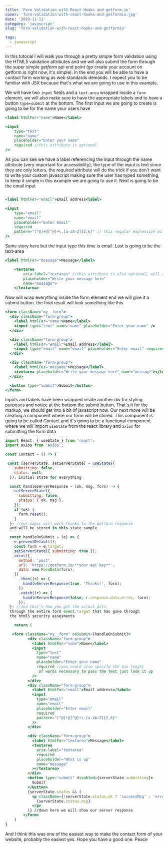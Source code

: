 ```yaml
---
title: 'Form Validation with React Hooks and getform.io'
cover: 'form-validation-with-react-hooks-and-getformio.jpg'
date: '2020-11-11'
category: 'javascript'
slug: 'form-validation-with-react-hooks-and-getformio'

tags:
  - javascript
---
```


In this tutorial I will walk you through a pretty simple form validation using the HTML5 validation attributes and we will also submit the form through the super simple <em>getform</em>&nbsp;api end point (go create your account on getform.io right now, it's simple). In the end you will be able to have a contact form working as web standards demands. I expect you to be familiar with JSX because that's what we are going to use in this example.

We will have two `input` fields and a `text-area` wrapped inside a `form` element,
we will also make sure to have the appropriate labels and to have a button `type=submit` at the bottom. The first input we are going to create is going to be for the name your users have

```jsx
<label htmlFor="name">Name</label>

<input
    type="text"
    name="name"
    placeholder="Enter your name"
    required //this attribute is optional
/>

```

As you can see we have a label referencing the input through the name attribute (very important for accessibility), the type of the input is text since they are only letters, the required attribute will do the trick if you don't want to write your custom javascript making sure the user has typed something, to keep it simple in this example we are going to use it. Next is going to be the email input

```jsx

<label htmlFor="email">Email address<label>

<input
    type="email"
    name="email"
    placeholder="Enter email"
    required
    pattern="[^@]+@[^@]+\.[a-zA-Z]{2,6}" // this regular expression will check for the email to be a standard approved email
/>

```

Same story here but the input type this time is email. Last is going to be the text-area

```jsx
<label htmlFor="message">Message</label>

    <textarea
        aria-label="textarea" //this attribute is also optional, will also work as label and makes sure the lighthouse report is happy
        placeholder="Write your message here"
        name="message">
    </textarea>

```

Now will wrap everything inside the form element end we will give it a submit button. the final result will look something like this

```jsx
<form className="my__form">
  <div className="form-group">
    <label htmlFor="name">Name</label>
    <input type="text" name="name" placeholder="Enter your name" />
  </div>

  <div className="form-group">
    <label htmlFor="email">Email address</label>
    <input type="email" name="email" placeholder="Enter email" required />
  </div>

  <div className="form-group">
    <label htmlFor="message">Message</label>
    <textarea placeholder="Write your message here" name="message"></textarea>
  </div>

  <button type="submit">Submit</button>
</form>
```

Inputs and labels have been wrapped inside another div for styling purposes and notice at the bottom the submit button. That's it for the markup, we should get into a bit of javascript now. Our next move will be creating a component where our form will be stored. This component is going to be called Contact and it's going to be a functional component where we will
import `useState` from the react library and `axios` for submitting the form data

```jsx
import React, { useState } from 'react';
import axios from 'axios';

const Contact = () => {

 const [serverState, setServerState] = useState({
    submitting: false,
    status: null,
  }); initial state for everything

  const handleServerResponse = (ok, msg, form) => {
    setServerState({
      submitting: false,
      status: { ok, msg },
    });
    if (ok) {
      form.reset();
    }
  }; //our magic will work thanks to the getform response
  and will be stored in this state sample

  const handleOnSubmit = (e) => {
    e.preventDefault();
    const form = e.target;
    setServerState({ submitting: true });
    axios({
      method: 'post',
      url: 'https://getform.io/**your api key**',
      data: new FormData(form),
    })
      .then((r) => {
        handleServerResponse(true, 'Thanks!', form);
      })
      .catch((r) => {
        handleServerResponse(false, r.response.data.error, form);
      });
  }; //and that's how you get the actual data
  through the entire form event.target that has gone through
  the html5 security assesments

    return (

   <form className="my__form" onSubmit={handleOnSubmit}>
          <div className="form-group">
            <label htmlFor="name">Name</label>
            <input
              type="text"
              name="name"
              placeholder="Enter your name"
              required //you could also specify the min lenght
               of words necessary to pass the test just look it up
            />
          </div>
          <div className="form-group">
            <label htmlFor="email">Email address</label>
            <input
              type="email"
              name="email"
              placeholder="Enter email"
              required
              pattern="[^@]+@[^@]+\.[a-zA-Z]{2,6}"
            />
          </div>

          <div className="form-group">
            <label htmlFor="textarea">Message</label>
            <textarea
              aria-label="textarea"
              required
              placeholder="What is up"
              name="message"
            ></textarea>
          </div>
          <button type="submit" disabled={serverState.submitting}>
            Submit
          </button>
          {serverState.status && (
            <p className={!serverState.status.ok ? 'successMsg' : 'errorMsg'}>
              {serverState.status.msg}
            </p>
          )} //down here we will show our server response
        </form>
    )
}

```

And I think this was one of the easiest way to make the contact form of your website, probably the easiest yes. Hope you have a good one. Peace
